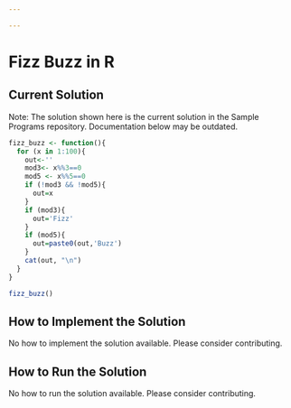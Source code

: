```yaml
---

---
```


# Fizz Buzz in R

## Current Solution

Note: The solution shown here is the current solution in the Sample Programs repository. Documentation below may be outdated.

```R
fizz_buzz <- function(){
  for (x in 1:100){
    out<-''
    mod3<- x%%3==0
    mod5 <- x%%5==0
    if (!mod3 && !mod5){
      out=x
    }
    if (mod3){
      out='Fizz'
    }
    if (mod5){
      out=paste0(out,'Buzz')
    }
    cat(out, "\n")
  }
}

fizz_buzz()

```

## How to Implement the Solution

No how to implement the solution available. Please consider contributing.

## How to Run the Solution

No how to run the solution available. Please consider contributing.